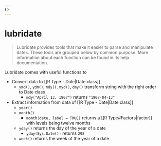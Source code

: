 ```yaml
---
{}
---
```



# lubridate

> Lubridate provides tools that make it easier to parse and manipulate dates. These tools are grouped below by common purpose. More information about each function can be found in its help documentation.

Lubridate comes with useful functions to

- Convert data to [[R Type - Date\|Date class]]
    - `ymd()`, `ydm()`, `mdy()`, `myd()`, `dmy()` transform string with the right order to Date class
        - <span class="alt-check alt-check-ex">`mdy("April 13, 1907")` returns `"1907-04-13"`</span>
- Extract information from data of [[R Type - Date\|Date class]]
    - `year()`
    - `month()`
        - `month(date, label = TRUE)` returns a [[R Type#Factors\|factor]] with levels being twelve months
    - `yday()` returns the day of the year of a date
        - <span class="alt-check alt-check-ex">`yday(Sys.Date())` returns `298`</span>
    - `week()` returns the week of the year of a date
